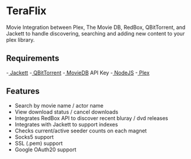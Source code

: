 # TeraFlix
Movie Integration between Plex, The Movie DB, RedBox, QBitTorrent, and Jackett to handle discovering, searching and adding new content to your plex library.

## Requirements
-[ Jackett](https://github.com/Jackett/Jackett) 
-[ QBitTorrent](https://www.qbittorrent.org/)
-[ MovieDB](https://www.themoviedb.org/en) API Key
-[ NodeJS](https://nodejs.org/)
-[ Plex](https://www.plex.tv/)

## Features
- Search by movie name / actor name
- View download status / cancel downloads
- Integrates RedBox API to discover recent bluray / dvd releases
- Integrates with Jackett to support indexes
- Checks current/active seeder counts on each magnet
- Socks5 support
- SSL (.pem) support
- Google OAuth20 support

